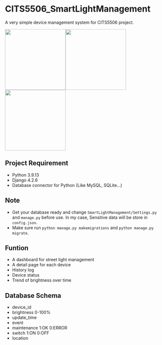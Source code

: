 # CITS5506_SmartLightManagement
A very simple device management system for CITS5506 project.   

<img src="https://github.com/realfudong/CITS5506_SmartLightManagement/blob/main/pics/IMG_9117.JPG" width=200px><img src="https://github.com/realfudong/CITS5506_SmartLightManagement/blob/main/pics/IMG_9116.JPG" width=200px><img src="https://github.com/realfudong/CITS5506_SmartLightManagement/blob/main/pics/IMG_9115.JPG" width=200px>


## Project Requirement
- Python 3.9.13
- Django 4.2.6
- Database connector for Python (Like MySQL, SQLite...)

## Note
- Get your database ready and change `SmartLightManagement/Settings.py` and `manage.py` before use. In my case, Sensitive data will be store in `config.json`. 
- Make sure run `python manage.py makemigrations` and `python manage.py migrate`.

## Funtion
- A dashboard for street light management
- A detail page for each device
- History log
- Device status
- Trend of brightness over time

## Database Schema
- device_id
- brightness 0-100%
- update_time
- event 
- maintenance 1:OK 0:ERROR
- switch 1:ON 0:OFF
- location	
